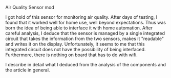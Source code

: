 Air Quality Sensor mod

I got hold of this sensor for monitoring air quality.
After days of testing, I found that it worked well for home use, well beyond expectations.
Thus was born the idea of ​​being able to interface it with home automation.
After careful analysis, I deduce that the sensor is managed by a single integrated circuit that takes the information from the two sensors, makes it "readable" and writes it on the display.
Unfortunately, it seems to me that this integrated circuit does not have the possibility of being interfaced.
Furthermore, there is nothing on board that has to do with wifi.

I describe in detail what I deduced from the analysis of the components and the article in general.
